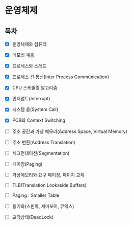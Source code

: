 # 운영체제

## 목차

* [x] 운영체제와 컴퓨터
* [x] 메모리 계층
* [x] 프로세스와 스레드
* [x] 프로세스 간 통신(Inter Process Communication)
* [x] CPU 스케줄링 알고리즘
* [x] 인터럽트(Interrupt)
* [x] 시스템 콜(System Call)
* [x] PCB와 Context Switching
* [ ] 주소 공간과 가상 메모리(Address Space, Virtual Memory)
* [ ] 주소 변환(Address Translation)
* [ ] 세그먼테이션(Segmentation)
* [ ] 페이징(Paging)
* [ ] 가상메모리와 요구 페이징, 페이지 교체
* [ ] TLB(Translation Lookaside Buffers)
* [ ] Paging : Smaller Table
* [ ] 동기화(스핀락, 세마포어, 뮤텍스)
* [ ] 교착상태(DeadLock)

